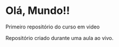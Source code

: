 # Olá, Mundo!!
 Primeiro repositório do curso em video

 Repositório criado durante uma aula ao vivo.
